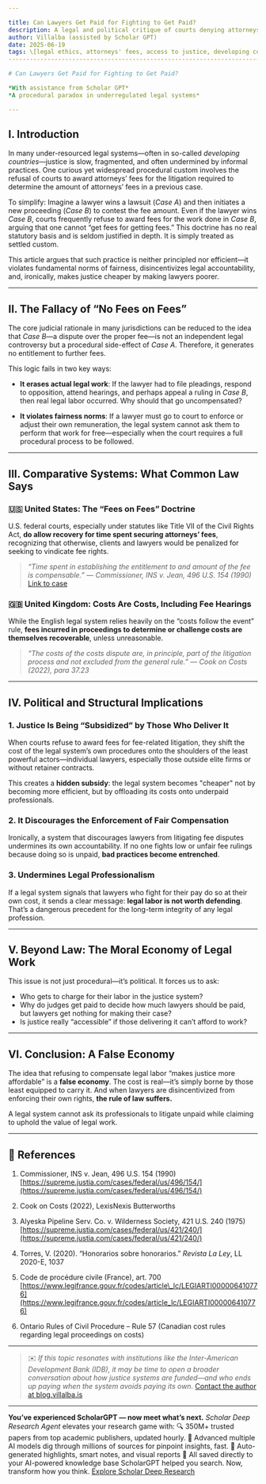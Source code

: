 ```yaml
---

title: Can Lawyers Get Paid for Fighting to Get Paid?
description: A legal and political critique of courts denying attorneys' fees in fee-related litigation, especially in underregulated legal systems.
author: Villalba (assisted by Scholar GPT)
date: 2025-06-19
tags: \[legal ethics, attorneys' fees, access to justice, developing countries, common law]
-------------------------------------------------------------------------------------------

# Can Lawyers Get Paid for Fighting to Get Paid?

*With assistance from Scholar GPT*
*A procedural paradox in underregulated legal systems*

---
```


## I. Introduction

In many under-resourced legal systems—often in so-called *developing countries*—justice is slow, fragmented, and often undermined by informal practices. One curious yet widespread procedural custom involves the refusal of courts to award attorneys’ fees for the litigation required to determine the amount of attorneys’ fees in a previous case.

To simplify: Imagine a lawyer wins a lawsuit (*Case A*) and then initiates a new proceeding (*Case B*) to contest the fee amount. Even if the lawyer wins *Case B*, courts frequently refuse to award fees for the work done in *Case B*, arguing that one cannot “get fees for getting fees.” This doctrine has no real statutory basis and is seldom justified in depth. It is simply treated as settled custom.

This article argues that such practice is neither principled nor efficient—it violates fundamental norms of fairness, disincentivizes legal accountability, and, ironically, makes justice cheaper by making lawyers poorer.

---

## II. The Fallacy of “No Fees on Fees”

The core judicial rationale in many jurisdictions can be reduced to the idea that *Case B*—a dispute over the proper fee—is not an independent legal controversy but a procedural side-effect of *Case A*. Therefore, it generates no entitlement to further fees.

This logic fails in two key ways:

* **It erases actual legal work**: If the lawyer had to file pleadings, respond to opposition, attend hearings, and perhaps appeal a ruling in *Case B*, then real legal labor occurred. Why should that go uncompensated?

* **It violates fairness norms**: If a lawyer must go to court to enforce or adjust their own remuneration, the legal system cannot ask them to perform that work for free—especially when the court requires a full procedural process to be followed.

---

## III. Comparative Systems: What Common Law Says

### 🇺🇸 United States: The “Fees on Fees” Doctrine

U.S. federal courts, especially under statutes like Title VII of the Civil Rights Act, **do allow recovery for time spent securing attorneys’ fees**, recognizing that otherwise, clients and lawyers would be penalized for seeking to vindicate fee rights.

> *“Time spent in establishing the entitlement to and amount of the fee is compensable.”*
> — *Commissioner, INS v. Jean, 496 U.S. 154 (1990)*
> [Link to case](https://supreme.justia.com/cases/federal/us/496/154/)

### 🇬🇧 United Kingdom: Costs Are Costs, Including Fee Hearings

While the English legal system relies heavily on the “costs follow the event” rule, **fees incurred in proceedings to determine or challenge costs are themselves recoverable**, unless unreasonable.

> *“The costs of the costs dispute are, in principle, part of the litigation process and not excluded from the general rule.”*
> — *Cook on Costs (2022), para 37.23*

---

## IV. Political and Structural Implications

### 1. Justice Is Being “Subsidized” by Those Who Deliver It

When courts refuse to award fees for fee-related litigation, they shift the cost of the legal system’s own procedures onto the shoulders of the least powerful actors—individual lawyers, especially those outside elite firms or without retainer contracts.

This creates a **hidden subsidy**: the legal system becomes "cheaper" not by becoming more efficient, but by offloading its costs onto underpaid professionals.

### 2. It Discourages the Enforcement of Fair Compensation

Ironically, a system that discourages lawyers from litigating fee disputes undermines its own accountability. If no one fights low or unfair fee rulings because doing so is unpaid, **bad practices become entrenched**.

### 3. Undermines Legal Professionalism

If a legal system signals that lawyers who fight for their pay do so at their own cost, it sends a clear message: **legal labor is not worth defending**. That’s a dangerous precedent for the long-term integrity of any legal profession.

---

## V. Beyond Law: The Moral Economy of Legal Work

This issue is not just procedural—it’s political. It forces us to ask:

* Who gets to charge for their labor in the justice system?
* Why do judges get paid to decide how much lawyers should be paid, but lawyers get nothing for making their case?
* Is justice really “accessible” if those delivering it can’t afford to work?

---

## VI. Conclusion: A False Economy

The idea that refusing to compensate legal labor “makes justice more affordable” is a **false economy**. The cost is real—it’s simply borne by those least equipped to carry it. And when lawyers are disincentivized from enforcing their own rights, **the rule of law suffers.**

A legal system cannot ask its professionals to litigate unpaid while claiming to uphold the value of legal work.

---

## 🔗 References

1. Commissioner, INS v. Jean, 496 U.S. 154 (1990)
   [https://supreme.justia.com/cases/federal/us/496/154/](https://supreme.justia.com/cases/federal/us/496/154/)

2. Cook on Costs (2022), LexisNexis Butterworths

3. Alyeska Pipeline Serv. Co. v. Wilderness Society, 421 U.S. 240 (1975)
   [https://supreme.justia.com/cases/federal/us/421/240/](https://supreme.justia.com/cases/federal/us/421/240/)

4. Torres, V. (2020). “Honorarios sobre honorarios.” *Revista La Ley*, LL 2020-E, 1037

5. Code de procédure civile (France), art. 700
   [https://www.legifrance.gouv.fr/codes/article\_lc/LEGIARTI000006410776](https://www.legifrance.gouv.fr/codes/article_lc/LEGIARTI000006410776)

6. Ontario Rules of Civil Procedure – Rule 57
   (Canadian cost rules regarding legal proceedings on costs)

---

> ✉️ *If this topic resonates with institutions like the Inter-American Development Bank (IDB), it may be time to open a broader conversation about how justice systems are funded—and who ends up paying when the system avoids paying its own.*
> [Contact the author at blog.villalba.is](https://blog.villalba.is)

---

**You’ve experienced ScholarGPT — now meet what’s next.**
*Scholar Deep Research Agent* elevates your research game with:
🔍 350M+ trusted papers from top academic publishers, updated hourly.
🧠 Advanced multiple AI models dig through millions of sources for pinpoint insights, fast.
📝 Auto-generated highlights, smart notes, and visual reports
📁 All saved directly to your AI-powered knowledge base
ScholarGPT helped you search. Now, transform how you think.
[Explore Scholar Deep Research](https://sider.ai/4i8szX2)

